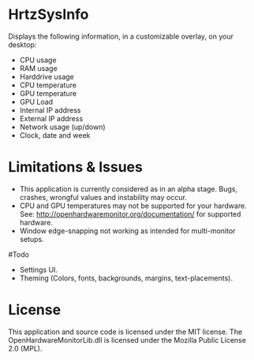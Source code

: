 # HrtzSysInfo
Displays the following information, in a customizable overlay, on your desktop:
- CPU usage
- RAM usage
- Harddrive usage
- CPU temperature
- GPU temperature
- GPU Load
- Internal IP address
- External IP address
- Network usage (up/down)
- Clock, date and week 

# Limitations & Issues
- This application is currently considered as in an alpha stage. Bugs, crashes, wrongful values and instability may occur.
- CPU and GPU temperatures may not be supported for your hardware. See: http://openhardwaremonitor.org/documentation/ for supported hardware.
- Window edge-snapping not working as intended for multi-monitor setups.
 
#Todo
- Settings UI.
- Theming (Colors, fonts, backgrounds, margins, text-placements).

# License
This application and source code is licensed under the MIT license.
The OpenHardwareMonitorLib.dll is licensed under the Mozilla Public License 2.0 (MPL).

